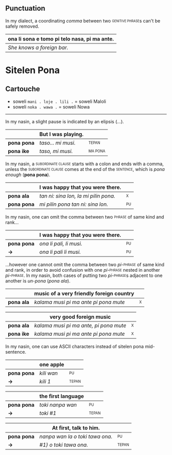 ## Punctuation

In my dialect, a coordinating *comma* between two <sub><sup>GENITIVE PHRASE</sup></sub>s can't be safely removed.

| ona li sona e tomo pi telo nasa, pi ma ante. |
|:-|
| *She knows a foreign bar.* |

# Sitelen Pona

## Cartouche

* soweli `mani . loje . lili .` = soweli Maloli
* soweli `noka . wawa .` = soweli Nowa

<!-- poka wan: left; poka ante: right ??? -->
<!-- `nanpa tu wan lon poka wan` → `wan` -->

<!-- Piglet =  soweli Piki ? → soweli Mali = soweli mani lili -->
<!-- ona li kama lon poka jan. = He met someone. -->
<!-- mi pana e ona lon poka jan. = I made him meet someone. = I introduced him to someone. -->

<!-- I already did that. tenpo pini la mi kama a pali e ni. -->
<!-- open pi tenpo mute la - for the first time -->
<!-- pini pi tenpo mute la - for the last time -->


-----

In my nasin, a slight pause is indicated by an elipsis (...).

| | But I was playing. | |
|-|-|-|
| **pona pona** | *taso... mi musi.* | <sub><sup>TEPAN</sup></sub> |
| **pona ike**  | *taso, mi musi.*   | <sub><sup>MA PONA</sup></sub> |

In my nasin, a <sub><sup>SUBORDINATE CLAUSE</sup></sub> starts with a colon and ends with a comma, unless the <sub><sup>SUBORDINATE CLAUSE</sup></sub> comes at the end of the <sub><sup>SENTENCE</sup></sub>, which is *pona enough* (**pona pona**).

| | I was happy that you were there. | |
|-|-|-|
| **pona ala**  | *tan ni: sina lon, la mi pilin pona.* | <sub><sup>X</sup></sub> |
| **pona pona** | *mi pilin pona tan ni: sina lon.*     | <sub><sup>PU</sup></sub> |

In my nasin, one can omit the comma between two <sub><sup>PHRASE</sup></sub> of same kind and rank...

| | I was happy that you were there. | |
|-|-|-|
| **pona pona** | *ona li pali, li musi.* | <sub><sup>PU</sup></sub> |
| **→**         | *ona li pali li musi.*  | <sub><sup>PU</sup></sub> |

...however one cannot omit the comma between two *pi*-<sub><sup>PHRASE</sup></sub> of same kind and rank, in order to avoid confusion with one *pi*-<sub><sup>PHRASE</sup></sub> nested in another *pi*-<sub><sup>PHRASE</sup></sub>. In my nasin, both cases of putting two *pi*-<sub><sup>PHRASE</sup></sub>s adjacent to one another is *un-pona* (*pona ala*).

| | music of a very friendly foreign country | |
|-|-|-|
| **pona ala**  | *kalama musi pi ma ante pi pona mute* | <sub><sup>X</sup></sub> |

| | very good foreign music | |
|-|-|-|
| **pona ala**  | *kalama musi pi ma ante, pi pona mute* | <sub><sup>X</sup></sub> |
| **pona ike**  | *kalama musi pi ma ante pi pona mute*  | <sub><sup>X</sup></sub> |

In my nasin, one can use ASCII characters instead of sitelen pona mid-sentence.

| | one apple | |
|-|-|-|
| **pona pona** | *kili wan* | <sub><sup>PU</sup></sub> |
| **→**         | *kili 1*   | <sub><sup>TEPAN</sup></sub> |

| | the first language | |
|-|-|-|
| **pona pona** | *toki nanpa wan* | <sub><sup>PU</sup></sub> |
| **→**         | *toki #1*        | <sub><sup>TEPAN</sup></sub> |

| | At first, talk to him. | |
|-|-|-|
| **pona pona** | *nanpa wan la o toki tawa ona.* | <sub><sup>PU</sup></sub> |
| **→**         | *#1) o toki tawa ona.*          | <sub><sup>TEPAN</sup></sub> |
